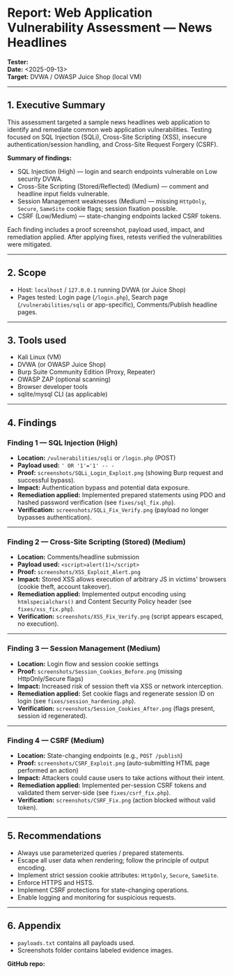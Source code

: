 # Report: Web Application Vulnerability Assessment — News Headlines

**Tester:** <Pranav-Pandit>  
**Date:** <2025-09-13>  
**Target:** DVWA / OWASP Juice Shop (local VM)

---

## 1. Executive Summary

This assessment targeted a sample news headlines web application to identify and remediate common web application vulnerabilities. Testing focused on SQL Injection (SQLi), Cross-Site Scripting (XSS), insecure authentication/session handling, and Cross-Site Request Forgery (CSRF).

**Summary of findings:**

- SQL Injection (High) — login and search endpoints vulnerable on Low security DVWA.
- Cross-Site Scripting (Stored/Reflected) (Medium) — comment and headline input fields vulnerable.
- Session Management weaknesses (Medium) — missing `HttpOnly`, `Secure`, `SameSite` cookie flags; session fixation possible.
- CSRF (Low/Medium) — state-changing endpoints lacked CSRF tokens.

Each finding includes a proof screenshot, payload used, impact, and remediation applied. After applying fixes, retests verified the vulnerabilities were mitigated.

---

## 2. Scope

- Host: `localhost` / `127.0.0.1` running DVWA (or Juice Shop)
- Pages tested: Login page (`/login.php`), Search page (`/vulnerabilities/sqli` or app-specific), Comments/Publish headline pages.

---

## 3. Tools used

- Kali Linux (VM)
- DVWA (or OWASP Juice Shop)
- Burp Suite Community Edition (Proxy, Repeater)
- OWASP ZAP (optional scanning)
- Browser developer tools
- sqlite/mysql CLI (as applicable)

---

## 4. Findings

### Finding 1 — SQL Injection (High)

- **Location:** `/vulnerabilities/sqli` or `/login.php` (POST)
- **Payload used:** `' OR '1'='1' -- -`
- **Proof:** `screenshots/SQLi_Login_Exploit.png` (showing Burp request and successful bypass).
- **Impact:** Authentication bypass and potential data exposure.
- **Remediation applied:** Implemented prepared statements using PDO and hashed password verification (see `fixes/sql_fix.php`).
- **Verification:** `screenshots/SQLi_Fix_Verify.png` (payload no longer bypasses authentication).

---

### Finding 2 — Cross-Site Scripting (Stored) (Medium)

- **Location:** Comments/headline submission
- **Payload used:** `<script>alert(1)</script>`
- **Proof:** `screenshots/XSS_Exploit_Alert.png`
- **Impact:** Stored XSS allows execution of arbitrary JS in victims' browsers (cookie theft, account takeover).
- **Remediation applied:** Implemented output encoding using `htmlspecialchars()` and Content Security Policy header (see `fixes/xss_fix.php`).
- **Verification:** `screenshots/XSS_Fix_Verify.png` (script appears escaped, no execution).

---

### Finding 3 — Session Management (Medium)

- **Location:** Login flow and session cookie settings
- **Proof:** `screenshots/Session_Cookies_Before.png` (missing HttpOnly/Secure flags)
- **Impact:** Increased risk of session theft via XSS or network interception.
- **Remediation applied:** Set cookie flags and regenerate session ID on login (see `fixes/session_hardening.php`).
- **Verification:** `screenshots/Session_Cookies_After.png` (flags present, session id regenerated).

---

### Finding 4 — CSRF (Medium)

- **Location:** State-changing endpoints (e.g., `POST /publish`)
- **Proof:** `screenshots/CSRF_Exploit.png` (auto-submitting HTML page performed an action)
- **Impact:** Attackers could cause users to take actions without their intent.
- **Remediation applied:** Implemented per-session CSRF tokens and validated them server-side (see `fixes/csrf_fix.php`).
- **Verification:** `screenshots/CSRF_Fix.png` (action blocked without valid token).

---

## 5. Recommendations

- Always use parameterized queries / prepared statements.
- Escape all user data when rendering; follow the principle of output encoding.
- Implement strict session cookie attributes: `HttpOnly`, `Secure`, `SameSite`.
- Enforce HTTPS and HSTS.
- Implement CSRF protections for state-changing operations.
- Enable logging and monitoring for suspicious requests.

---

## 6. Appendix

- `payloads.txt` contains all payloads used.
- Screenshots folder contains labeled evidence images.

**GitHub repo:** <your-github-url>
